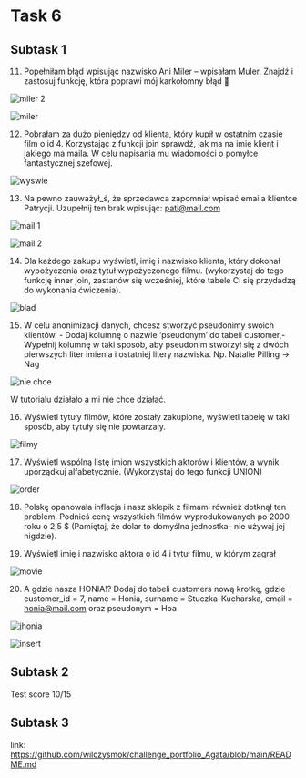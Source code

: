 # Task 6 #

## Subtask 1 ##

11. Popełniłam błąd wpisując nazwisko Ani Miler – wpisałam Muler. Znajdź i zastosuj funkcję, która poprawi mój karkołomny błąd 🙈

![miler 2](https://user-images.githubusercontent.com/115797350/205990446-7db5bdf3-dbdb-4263-9465-1d50ade8577a.jpg)

![miler](https://user-images.githubusercontent.com/115797350/205990457-38d08d54-cc28-4b49-bf3d-1ffdd9996e37.png)


12. Pobrałam za dużo pieniędzy od klienta, który kupił w ostatnim czasie film o id 4. Korzystając z funkcji join sprawdź, jak ma na imię klient i jakiego ma maila. W celu napisania mu wiadomości o pomyłce fantastycznej szefowej.

![wyswie](https://user-images.githubusercontent.com/115797350/206004340-b4bef392-793e-4bb4-bab2-0b930f4c9c87.jpg)

13. Na pewno zauważył_ś, że sprzedawca zapomniał wpisać emaila klientce Patrycji. Uzupełnij ten brak wpisując: [pati@mail.com](mailto:pati@mail.com)

![mail 1](https://user-images.githubusercontent.com/115797350/205989364-12cd1f98-456f-4851-8087-54af4c5c623c.png)

![mail 2](https://user-images.githubusercontent.com/115797350/205989379-d60d8459-9a7d-4650-8e0c-315991307d4f.png)


14. Dla każdego zakupu wyświetl, imię i nazwisko klienta, który dokonał wypożyczenia oraz tytuł wypożyczonego filmu. (wykorzystaj do tego funkcję inner join, zastanów się wcześniej, które tabele Ci się przydadzą do wykonania ćwiczenia).


![blad](https://user-images.githubusercontent.com/115797350/206009895-16efe0c3-95eb-455f-83b4-fac8577d4bee.jpg)


15. W celu anonimizacji danych, chcesz stworzyć pseudonimy swoich klientów. - Dodaj kolumnę o nazwie ‘pseudonym’ do tabeli customer,- Wypełnij kolumnę w taki sposób, aby pseudonim stworzył się z dwóch pierwszych liter imienia i ostatniej litery nazwiska. Np. Natalie Pilling → Nag

![nie chce](https://user-images.githubusercontent.com/115797350/206018116-d64d4555-29cf-46b1-b53b-20ec6637c7fe.jpg)

W tutorialu działało a mi nie chce działać.

16. Wyświetl tytuły filmów, które zostały zakupione, wyświetl tabelę w taki sposób, aby tytuły się nie powtarzały.


![filmy](https://user-images.githubusercontent.com/115797350/206022310-7cf8fd94-c388-4ec6-9157-fcd274915cab.jpg)


17. Wyświetl wspólną listę imion wszystkich aktorów i klientów, a wynik uporządkuj alfabetycznie. (Wykorzystaj do tego funkcji UNION)

![order](https://user-images.githubusercontent.com/115797350/206023606-19958da4-ed85-4ece-84d3-08ca0a690d1d.jpg)



18. Polskę opanowała inflacja i nasz sklepik z filmami również dotknął ten problem. Podnieś cenę wszystkich filmów wyprodukowanych po 2000 roku o 2,5 $ (Pamiętaj, że dolar to domyślna jednostka- nie używaj jej nigdzie).


19. Wyświetl imię i nazwisko aktora o id 4 i tytuł filmu, w którym zagrał


![movie](https://user-images.githubusercontent.com/115797350/206021183-d2e746ce-d52d-413f-aba7-3e5ed1bdf2c2.jpg)


20. A gdzie nasza HONIA!? Dodaj do tabeli customers nową krotkę, gdzie customer_id = 7, name = Honia, surname = Stuczka-Kucharska, email = [honia@mail.com](mailto:honia@mail.com) oraz pseudonym = Hoa


![jhonia](https://user-images.githubusercontent.com/115797350/206025206-c2b593cd-d30f-4cf5-9a89-65d1c82a4c64.jpg)

![insert](https://user-images.githubusercontent.com/115797350/206025367-f39d9d81-c405-424e-a919-afe3c123844a.jpg)



## Subtask 2 ##

Test score 10/15

## Subtask 3 ##

link: https://github.com/wilczysmok/challenge_portfolio_Agata/blob/main/README.md
